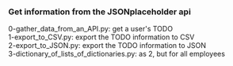 ### Get information from the JSONplaceholder api
0-gather_data_from_an_API.py: get a user's TODO  
1-export_to_CSV.py: export the TODO information to CSV  
2-export_to_JSON.py: export the TODO information to JSON  
3-dictionary_of_lists_of_dictionaries.py: as 2, but for all employees  
